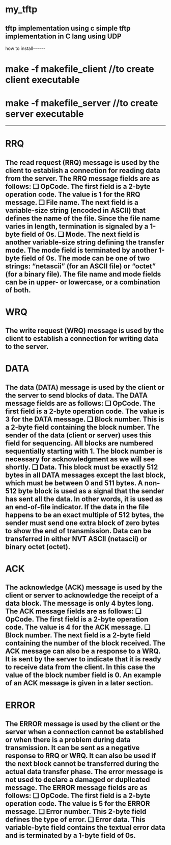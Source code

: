 # my_tftp
tftp implementation using c
simple tftp implementation in C lang using UDP
-----------------------------------------------------------------------------------------------------------

how to install------
# make -f makefile_client           	  //to create client executable
# make -f makefile_server         		  //to create server executable
-----------------------------------------------------------------------------------------------------------

# RRQ
  The read request (RRQ) message is used by the client to establish a connection for
reading data from the server.
The RRQ message fields are as follows:
❑ OpCode. The first field is a 2-byte operation code. The value is 1 for the RRQ
message.
❑ File name. The next field is a variable-size string (encoded in ASCII) that defines
the name of the file. Since the file name varies in length, termination is signaled by
a 1-byte field of 0s.
❑ Mode. The next field is another variable-size string defining the transfer mode. The
mode field is terminated by another 1-byte field of 0s. The mode can be one of two
strings: “netascii” (for an ASCII file) or “octet” (for a binary file). The file name
and mode fields can be in upper- or lowercase, or a combination of both.
-----------------------------------------------------------------------------------------------------------

# WRQ
  The write request (WRQ) message is used by the client to establish a connection for
writing data to the server.
-----------------------------------------------------------------------------------------------------------

# DATA
  The data (DATA) message is used by the client or the server to send blocks of data.
The DATA message fields are as follows:
❑ OpCode. The first field is a 2-byte operation code. The value is 3 for the DATA
message.
❑ Block number. This is a 2-byte field containing the block number. The sender of
the data (client or server) uses this field for sequencing. All blocks are numbered
sequentially starting with 1. The block number is necessary for acknowledgment
as we will see shortly.
❑ Data. This block must be exactly 512 bytes in all DATA messages except the last
block, which must be between 0 and 511 bytes. A non-512 byte block is used as a
signal that the sender has sent all the data. In other words, it is used as an end-of-file
indicator. If the data in the file happens to be an exact multiple of 512 bytes, the
sender must send one extra block of zero bytes to show the end of transmission.
Data can be transferred in either NVT ASCII (netascii) or binary octet (octet).
-----------------------------------------------------------------------------------------------------------

# ACK
  The acknowledge (ACK) message is used by the client or server to acknowledge
the receipt of a data block. The message is only 4 bytes long.
The ACK message fields are as follows:
❑ OpCode. The first field is a 2-byte operation code. The value is 4 for the ACK
message.
❑ Block number. The next field is a 2-byte field containing the number of the block
received.
The ACK message can also be a response to a WRQ. It is sent by the server to indicate
that it is ready to receive data from the client. In this case the value of the block number
field is 0. An example of an ACK message is given in a later section.
-----------------------------------------------------------------------------------------------------------

# ERROR
  The ERROR message is used by the client or the server when a connection cannot be
established or when there is a problem during data transmission. It can be sent as a negative
response to RRQ or WRQ. It can also be used if the next block cannot be transferred
during the actual data transfer phase. The error message is not used to declare a
damaged or duplicated message.
The ERROR message fields are as follows:
❑ OpCode. The first field is a 2-byte operation code. The value is 5 for the ERROR
message.
❑ Error number. This 2-byte field defines the type of error. 
❑ Error data. This variable-byte field contains the textual error data and is terminated
by a 1-byte field of 0s.
-----------------------------------------------------------------------------------------------------------
